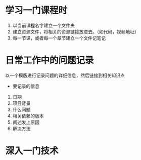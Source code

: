 # 学习一门课程时
1. 以当前课程名字建立一个文件夹
2. 建立资源文件，将相关的资源链接放进去。（如代码，视频地址）
3. 每一节课，或者每一个章节建立一个文件记笔记

# 日常工作中的问题记录
以一个模版进行记录问题的详细信息，然后链接到相关知识点
- 要记录的信息
1. 日期
2. 项目背景
3. 什么问题
4. 相关依赖的版本
5. 阐述发上原因
6. 解决方法

# 深入一门技术







